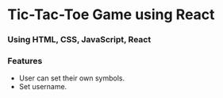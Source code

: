 # Tic-Tac-Toe Game using React

### Using HTML, CSS, JavaScript, React

### Features
- User can set their own symbols.
- Set username.

